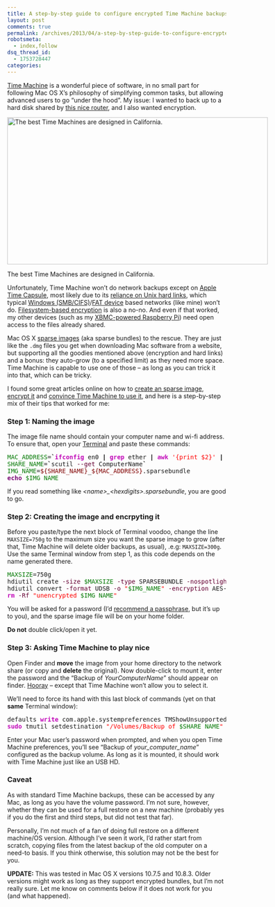 ```yaml
---
title: A step-by-step guide to configure encrypted Time Machine backups over a non-(Time Capsule) network share
layout: post
comments: true
permalink: /archives/2013/04/a-step-by-step-guide-to-configure-encrypted-time-machine-backups-over-a-non-time-capsule-network-share.html
robotsmeta:
  - index,follow
dsq_thread_id:
  - 1753728447
categories:
---
```

[Time Machine][1] is a wonderful piece of software, in no small part for following Mac OS X&#8217;s philosophy of simplifying common tasks, but allowing advanced users to go &#8220;under the hood&#8221;. My issue: I wanted to back up to a hard disk shared by [this nice router][2], and I also wanted encryption.

<div id="attachment_7506" class="wp-caption aligncenter" style="width: 610px">
  <a href="http://www.imdb.com/title/tt0088763/"><img src="//chester.me/wp-content/uploads/2013/04/time_machine.jpg" alt="The best Time Machines are designed in California." width="600" height="338" class="size-full wp-image-7506" /></a><p class="wp-caption-text">
    The best Time Machines are designed in California.
  </p>
</div>

Unfortunately, Time Machine won&#8217;t do network backups except on [Apple Time Capsule][3], most likely due to its [reliance on Unix hard links][4], which typical [Windows (SMB/CIFS)][5]/[FAT device][6] based networks (like mine) won&#8217;t do. [Filesystem-based encryption][7] is also a no-no. And even if that worked, my other devices (such as my [XBMC-powered Raspberry Pi][8]) need open access to the files already shared.

Mac OS X [sparse images][9] (aka sparse bundles) to the rescue. They are just like the `.dmg` files you get when downloading Mac software from a website, but supporting all the goodies mentioned above (encryption and hard links) and a bonus: they auto-grow (to a specified limit) as they need more space. Time Machine is capable to use one of those &#8211; as long as you can trick it into that, which can be tricky.

I found some great articles online on how to [create an sparse image][10], [encrypt it][11] and [convince Time Machine to use it][12], and here is a step-by-step mix of their tips that worked for me:

### Step 1: Naming the image

The image file name should contain your computer name and wi-fi address. To ensure that, open your [Terminal][13] and paste these commands:

<div class="code">
        <pre class="bash" style="font-family:monospace;"><span style="color: #007800;">MAC_ADDRESS</span>=<span style="color: #000000; font-weight: bold;">`</span><span style="color: #c20cb9; font-weight: bold;">ifconfig</span> en0 <span style="color: #000000; font-weight: bold;">|</span> <span style="color: #c20cb9; font-weight: bold;">grep</span> ether <span style="color: #000000; font-weight: bold;">|</span> <span style="color: #c20cb9; font-weight: bold;">awk</span> <span style="color: #ff0000;">'{print $2}'</span> <span style="color: #000000; font-weight: bold;">|</span> <span style="color: #c20cb9; font-weight: bold;">sed</span> <span style="color: #ff0000;">'s/://g'</span><span style="color: #000000; font-weight: bold;">`</span>
<span style="color: #007800;">SHARE_NAME</span>=<span style="color: #000000; font-weight: bold;">`</span>scutil <span style="color: #660033;">--get</span> ComputerName<span style="color: #000000; font-weight: bold;">`</span>
<span style="color: #007800;">IMG_NAME</span>=<span style="color: #800000;">${SHARE_NAME}</span>_<span style="color: #800000;">${MAC_ADDRESS}</span>.sparsebundle
<span style="color: #7a0874; font-weight: bold;">echo</span> <span style="color: #007800;">$IMG_NAME</span></pre>
</div>

If you read something like *&lt;name>_&lt;hexdigits>.sparsebundle*, you are good to go.

### Step 2: Creating the image and encrpyting it

Before you paste/type the next block of Terminal voodoo, change the line `MAXSIZE=750g` to the maximum size you want the sparse image to grow (after that, Time Machine will delete older backups, as usual), .e.g: `MAXSIZE=300g`. Use the same Terminal window from step 1, as this code depends on the name generated there.

<div class="code">
        <pre class="bash" style="font-family:monospace;"><span style="color: #007800;">MAXSIZE</span>=750g
hdiutil create <span style="color: #660033;">-size</span> <span style="color: #007800;">$MAXSIZE</span> <span style="color: #660033;">-type</span> SPARSEBUNDLE <span style="color: #660033;">-nospotlight</span> <span style="color: #660033;">-volname</span> <span style="color: #ff0000;">"Backup of <span style="color: #007800;">$SHARE_NAME</span>"</span> <span style="color: #660033;">-fs</span> <span style="color: #ff0000;">"Case-sensitive Journaled HFS+"</span> <span style="color: #660033;">-verbose</span> unencrypted_<span style="color: #007800;">$IMG_NAME</span>
hdiutil convert <span style="color: #660033;">-format</span> UDSB <span style="color: #660033;">-o</span> <span style="color: #ff0000;">"<span style="color: #007800;">$IMG_NAME</span>"</span> <span style="color: #660033;">-encryption</span> AES-<span style="color: #000000;">128</span> <span style="color: #ff0000;">"unencrypted_<span style="color: #007800;">$IMG_NAME</span>"</span>
<span style="color: #c20cb9; font-weight: bold;">rm</span> <span style="color: #660033;">-Rf</span> <span style="color: #ff0000;">"unencrypted_<span style="color: #007800;">$IMG_NAME</span>"</span></pre>
</div>

You will be asked for a password (I&#8217;d [recommend a passphrase][14], but it&#8217;s up to you), and the sparse image file will be on your home folder.

**Do not** double click/open it yet.

### Step 3: Asking Time Machine to play nice

Open Finder and **move** the image from your home directory to the network share (or copy and **delete** the original). Now double-click to mount it, enter the password and the &#8220;Backup of *YourComputerName*&#8221; should appear on finder. [Hooray][15] &#8211; except that Time Machine won&#8217;t allow you to select it.

We&#8217;ll need to force its hand with this last block of commands (yet on that **same** Terminal window):

<div class="code">
        <pre class="bash" style="font-family:monospace;">defaults <span style="color: #c20cb9; font-weight: bold;">write</span> com.apple.systempreferences TMShowUnsupportedNetworkVolumes <span style="color: #000000;">1</span>
<span style="color: #c20cb9; font-weight: bold;">sudo</span> tmutil setdestination <span style="color: #ff0000;">"/Volumes/Backup of <span style="color: #007800;">$SHARE_NAME</span>"</span></pre>
</div>

Enter your Mac user&#8217;s password when prompted, and when you open Time Machine preferences, you&#8217;ll see &#8220;Backup of *your\_computer\_name*&#8221; configured as the backup volume. As long as it is mounted, it should work with Time Machine just like an USB HD.

### Caveat

As with standard Time Machine backups, these can be accessed by any Mac, as long as you have the volume password. I&#8217;m not sure, however, whether they can be used for a full restore on a new machine (probably yes if you do the first and third steps, but did not test that far).

Personally, I&#8217;m not much of a fan of doing full restore on a different machine/OS version. Although I&#8217;ve seen it work, I&#8217;d rather start from scratch, copying files from the latest backup of the old computer on a need-to basis. If you think otherwise, this solution may not be the best for you.

**UPDATE:** This was tested in Mac OS X versions 10.7.5 and 10.8.3. Older versions might work as long as they support encrypted bundles, but I&#8217;m not really sure. Let me know on comments below if it does not work for you (and what happened).

 [1]: http://support.apple.com/kb/ht1427
 [2]: http://reviews.cnet.com/routers/netgear-wndr3700-rangemax-dual/4505-3319_7-33485574.html
 [3]: http://www.apple.com/ca/timecapsule/
 [4]: http://pondini.org/TM/Works.html
 [5]: http://en.wikipedia.org/wiki/Server_Message_Block
 [6]: http://pcsupport.about.com/od/termsf/g/fat.htm
 [7]: http://support.apple.com/kb/ht4790
 [8]: //chester.me/archives/2013/03/raspberry-pi-with-berryboot-and-chameleonpi.html
 [9]: http://en.wikipedia.org/wiki/Sparse_image
 [10]: http://www.levelofindirection.com/journal/2009/10/10/using-a-networked-drive-for-time-machine-backups-on-a-mac.html
 [11]: http://www.cognizo.com/2012/04/encrypted-network-backups-with-os-x-time-machine/
 [12]: http://basilsalad.com/how-to/create-time-machine-backup-network-drive-lion/
 [13]: http://en.wikipedia.org/wiki/Terminal_%28OS_X%29
 [14]: http://xkcd.com/936/
 [15]: http://www.youtube.com/watch?v=xr26lKyP3Z8
